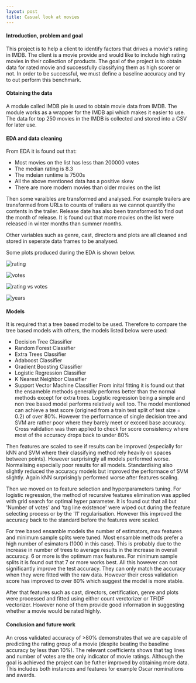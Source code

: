 ```yaml
---
layout: post
title: Casual look at movies
---
```



#### Introduction, problem and goal

This project is to help a client to identify factors that drives a movie's rating in IMDB. The client is a movie provide and would like to include high rating movies in their collection of products. The goal of the project is to obtain data for rated movie and successfully classifying them as high scorer or not. In order to be successful, we must define a baseline accuracy and try to out perform this benchmark.

#### Obtaining the data

A module called IMDB pie is used to obtain movie data from IMDB. The module works as a wrapper for the IMDB api which makes it easier to use. The data for top 250 movies in the IMDB is collected and stored into a CSV for later use.

#### EDA and data cleaning

From EDA it is found out that: 
- Most movies on the list has less than 200000 votes
- The median rating is 8.3
- The mdeian runtime is 7500s
- All the above mentioned data has a positive skew
- There are more modern movies than older movies on the list

Then some varaibles are transformed and analysed. For example trailers are transformed from URLs to counts of trailers as we cannot quantify the contents in the trailer. Release date has also been transformed to find out the month of release. It is found out that more movies on the list were released in winter months than summer months.

Other variables such as genre, cast, directors and plots are all cleaned and stored in seperate data frames to be analysed.

Some plots produced during the EDA is shown below.

![rating](http://res.cloudinary.com/dexpzle9i/image/upload/v1479769527/Screen_Shot_2016-11-21_at_23.04.02_flef2a.png)

![votes](http://res.cloudinary.com/dexpzle9i/image/upload/v1479769737/Screen_Shot_2016-11-21_at_23.08.36_vjfpyq.png)

![rating vs votes](http://res.cloudinary.com/dexpzle9i/image/upload/v1479769527/Screen_Shot_2016-11-21_at_23.03.13_dwonw5.png)

![years](http://res.cloudinary.com/dexpzle9i/image/upload/v1479769527/Screen_Shot_2016-11-21_at_23.04.17_lseth2.png)

#### Models

It is required that a tree based model to be used. Therefore to compare the tree based models with others, the models listed below were used:
- Decision Tree Classifier
- Random Forest Classifier
- Extra Trees Classifier
- Adaboost Classifier
- Gradient Boosting Classifier
- Logistic Regression Classifier
- K Nearest Neighbor Classifier
- Support Vector Machine Classifier
From inital fitting it is found out that the ensameble methods generally performs better than the normal methods except for extra trees. Logistic regression being a simple and non tree based model performs relatively well too. The model mentioned can achieve a test score (origined from a train test split of test size = 0.2) of over 80%. However the performance of single decision tree and SVM are rather poor where they barely meet or excced base accuracy. Cross validation was then applied to check for score consistency where most of the accuracy drops back to under 80%

Then features are scaled to see if results can be improved (especially for kNN and SVM where their classifying method rely heavily on spaces between points). However surprisingly all models performed worse. Normalising especially poor results for all models. Standardising also slightly reduced the accuracy models but improved the performace of SVM slightly. Again kNN surprisingly performed worse after features scaling.

Then we moved on to feature selection and hyperparameters tuning. For logistic regression, the method of recursive features elimination was applied with grid search for optimal hyper parameter. It is found out that all but 'Number of votes' and 'tag line existence' were wiped out during the feature selecting process or by the 'l1' regularisation. However this improved the accuracy back to the standard before the features were scaled.

For tree based ensamble models the number of estimators, max features and minimum sample splits were tuned. Most ensamble methods prefer a high number of esimators (1000 in this case). This is probably due to the increase in number of trees to average results in the increase in overall accuracy. 6 or more is the optimum max features. For minimum sample splits it is found out that 7 or more works best. All this however can not significantly improve the test accuracy. They can only match the accuracy when they were fitted with the raw data. However their cross validation score has improved to over 80% which suggest the model is more stable.

After that features such as cast, directors, certification, genre and plots were processed and fitted using either count verctorizer or TFIDF vectorizer. However none of them provide good information in suggesting whether a movie would be rated highly.

#### Conclusion and future work

An cross validated accuracy of >80%  demonstrates that we are capable of predicting the rating group of a movie (despite beating the baseline accuracy by less than 10%). The relevant coefficients shows that tag lines and number of votes are the only indicator of movie ratings.  Although the goal is achieved the project can be futher improved by obtaining more data. This includes both instances and features for example Oscar nominations and awards.